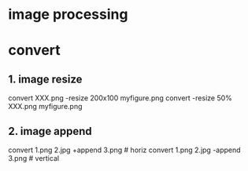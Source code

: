 image processing
===

# convert
## 1. image resize
convert XXX.png -resize 200x100 myfigure.png
convert -resize 50% XXX.png myfigure.png


## 2. image append
convert 1.png 2.jpg +append 3.png           # horiz
convert 1.png 2.jpg -append 3.png           # vertical
